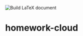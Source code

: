 ![Build LaTeX document](https://github.com/nopesir/homework-cloud/workflows/Build%20LaTeX%20document/badge.svg)

# homework-cloud
